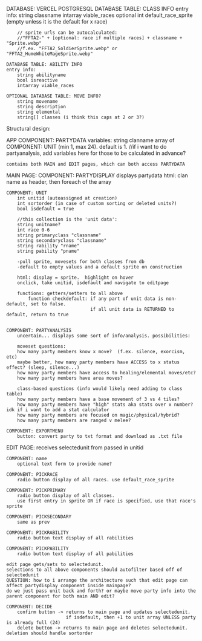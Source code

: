 DATABASE: VERCEL POSTGRESQL
    DATABASE TABLE: CLASS INFO
    entry info:
        string classname
        intarray viable_races
        optional int default_race_sprite (empty unless it is the default for x race)

        // sprite urls can be autocalculated: 
        //"FFTA2-" + [optional: race if multiple races] + classname + "Sprite.webp"
        //f.ex. "FFTA2_SoldierSprite.webp" or "FFTA2_HumeWhiteMageSprite.webp"

    DATABASE TABLE: ABILITY INFO
    entry info:
        string abilityname
        bool isreactive
        intarray viable_races

    OPTIONAL DATABASE TABLE: MOVE INFO?
        string movename
        string description
        string elemental
        string[] classes (i think this caps at 2 or 3?)


Structural design:

APP COMPONENT:
    PARTYDATA variables:
        string clanname
        array of COMPONENT: UNIT (min 1, max 24). default is 1.
        //if i want to do partyanalysis, add variables here for those to be calculated in advance?

    contains both MAIN and EDIT pages, which can both access PARTYDATA 

MAIN PAGE:
    COMPONENT: PARTYDISPLAY
        displays partydata
        html: clan name as header, then foreach of the array 

    COMPONENT: UNIT
        int unitid (autoassigned at creation)
        int sortorder (in case of custom sorting or deleted units?)
        bool isdefault = true

        //this collection is the 'unit data':
        string unitname?
        int race 0-6
        string primaryclass "classname"
        string secondaryclass "classname"
        string rability "rname"
        string pability "pname"

        -pull sprite, movesets for both classes from db 
        -default to empty values and a default sprite on construction

        html: display = sprite.  highlight on hover
        onclick, take unitid, isdefault and navigate to editpage

        functions: getters/setters to all above
            function checkdefault: if any part of unit data is non-default, set to false. 
                                   if all unit data is RETURNED to default, return to true


    COMPONENT: PARTYANALYSIS
        uncertain... displays some sort of info/analysis. possibilities:

        moveset questions:
        how many party members know x move?  (f.ex. silence, exorcism, etc)
        maybe better, how many party members have ACCESS to x status effect? (sleep, silence...)
        how many party members have access to healing/elemental moves/etc?
        how many party members have area moves?

        class-based questions (info would likely need adding to class table)
        how many party members have a base movement of 3 vs 4 tiles?
        how many party members have "high" stats aka stats over x number? idk if i want to add a stat calculator
        how many party members are focused on magic/physical/hybrid?
        how many party members are ranged v melee?

    COMPONENT: EXPORTMENU
        button: convert party to txt format and download as .txt file


EDIT PAGE:
    receives selectedunit from passed in unitid

    COMPONENT: name
        optional text form to provide name? 

    COMPONENT: PICKRACE
        radio button display of all races. use default_race_sprite

    COMPONENT: PICKPRIMARY
        radio button display of all classes. 
        use first entry in sprite OR if race is specified, use that race's sprite

    COMPONENT: PICKSECONDARY
        same as prev

    COMPONENT: PICKRABILITY
        radio button text display of all rabilities

    COMPONENT: PICKPABILITY
        radio button text display of all pabilities

    edit page gets/sets to selectedunit.
    selections to all above components should autofilter based off of selectedunit
    QUESTION: how to i arrange the architecture such that edit page can affect partydisplay component inside mainpage? 
    do we just pass unit back and forth? or maybe move party info into the parent component for both main AND edit?

    COMPONENT: DECIDE
        confirm button -> returns to main page and updates selectedunit. 
                          if isdefault, then +1 to unit array UNLESS party is already full (24)
        delete button -> returns to main page and deletes selectedunit. deletion should handle sortorder
    




